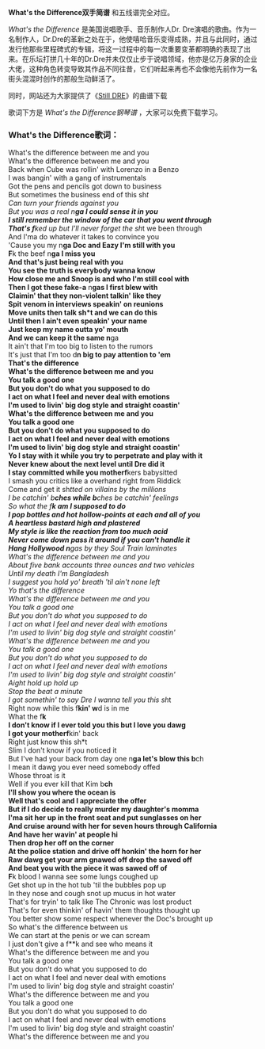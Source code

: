 

**What's the Difference双手简谱** 和五线谱完全对应。

_What's the Difference_ 是美国说唱歌手、音乐制作人Dr.
Dre演唱的歌曲。作为一名制作人，Dr.Dre的革新之处在于，他使嘻哈音乐变得成熟，并且与此同时，通过发行他那些里程碑式的专辑，将这一过程中的每一次重要变革都明确的表现了出来。在乐坛打拼几十年的Dr.Dre并未仅仅止步于说唱领域，他亦是亿万身家的企业大佬，这种角色转变导致其作品不同往昔，它们听起来再也不会像他先前作为一名街头混混时创作的那般生动鲜活了。

同时，网站还为大家提供了《[Still DRE](Music-8590-Still-DRE-Dr--Dre.html "Still DRE")》的曲谱下载

歌词下方是 _What's the Difference钢琴谱_ ，大家可以免费下载学习。

### What's the Difference歌词：

What's the difference between me and you  
What's the difference between me and you  
Back when Cube was rollin' with Lorenzo in a Benzo  
I was bangin' with a gang of instrumentals  
Got the pens and pencils got down to business  
But sometimes the business end of this sh*t  
Can turn your friends against you  
But you was a real n**ga I could sense it in you  
I still remember the window of the car that you went through  
That's f**ked up but I'll never forget the sh*t we been through  
And I'ma do whatever it takes to convince you  
'Cause you my n**ga Doc and Eazy I'm still with you  
F**k the beef n**ga I miss you  
And that's just being real with you  
You see the truth is everybody wanna know  
How close me and Snoop is and who I'm still cool with  
Then I got these fake-a** n**gas I first blew with  
Claimin' that they non-violent talkin' like they  
Spit venom in interviews speakin' on reunions  
Move units then talk sh*t and we can do this  
Until then I ain't even speakin' your name  
Just keep my name outta yo' mouth  
And we can keep it the same n**ga  
It ain't that I'm too big to listen to the rumors  
It's just that I'm too d**n big to pay attention to 'em  
That's the difference  
What's the difference between me and you  
You talk a good one  
But you don't do what you supposed to do  
I act on what I feel and never deal with emotions  
I'm used to livin' big dog style and straight coastin'  
What's the difference between me and you  
You talk a good one  
But you don't do what you supposed to do  
I act on what I feel and never deal with emotions  
I'm used to livin' big dog style and straight coastin'  
Yo I stay with it while you try to perpetrate and play with it  
Never knew about the next level until Dre did it  
I stay committed while you motherf**kers babysitted  
I smash you critics like a overhand right from Riddick  
Come and get it sh*tted on villains by the millions  
I be catchin' b**ches while b**ches be catchin' feelings  
So what the f**k am I supposed to do  
I pop bottles and hot hollow-points at each and all of you  
A heartless bastard high and plastered  
My style is like the reaction from too much acid  
Never come down pass it around if you can't handle it  
Hang Hollywood n**gas by they Soul Train laminates  
What's the difference between me and you  
About five bank accounts three ounces and two vehicles  
Until my death I'm Bangladesh  
I suggest you hold yo' breath 'til ain't none left  
Yo that's the difference  
What's the difference between me and you  
You talk a good one  
But you don't do what you supposed to do  
I act on what I feel and never deal with emotions  
I'm used to livin' big dog style and straight coastin'  
What's the difference between me and you  
You talk a good one  
But you don't do what you supposed to do  
I act on what I feel and never deal with emotions  
I'm used to livin' big dog style and straight coastin'  
Aight hold up hold up  
Stop the beat a minute  
I got somethin' to say Dre I wanna tell you this sh*t  
Right now while this f**kin' w**d is in me  
What the f**k  
I don't know if I ever told you this but I love you dawg  
I got your motherf**kin' back  
Right just know this sh*t  
Slim I don't know if you noticed it  
But I've had your back from day one n**ga let's blow this b**ch  
I mean it dawg you ever need somebody offed  
Whose throat is it  
Well if you ever kill that Kim b**ch  
I'll show you where the ocean is  
Well that's cool and I appreciate the offer  
But if I do decide to really murder my daughter's momma  
I'ma sit her up in the front seat and put sunglasses on her  
And cruise around with her for seven hours through California  
And have her wavin' at people hi  
Then drop her off on the corner  
At the police station and drive off honkin' the horn for her  
Raw dawg get your arm gnawed off drop the sawed off  
And beat you with the piece it was sawed off of  
F**k blood I wanna see some lungs coughed up  
Get shot up in the hot tub 'til the bubbles pop up  
In they nose and cough snot up mucus in hot water  
That's for tryin' to talk like The Chronic was lost product  
That's for even thinkin' of havin' them thoughts thought up  
You better show some respect whenever the Doc's brought up  
So what's the difference between us  
We can start at the penis or we can scream  
I just don't give a f**k and see who means it  
What's the difference between me and you  
You talk a good one  
But you don't do what you supposed to do  
I act on what I feel and never deal with emotions  
I'm used to livin' big dog style and straight coastin'  
What's the difference between me and you  
You talk a good one  
But you don't do what you supposed to do  
I act on what I feel and never deal with emotions  
I'm used to livin' big dog style and straight coastin'  
What's the difference between me and you

